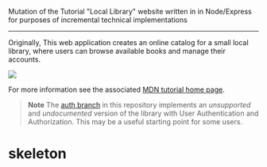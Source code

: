 Mutation of the
Tutorial "Local Library" website written in in Node/Express
for purposes of 
incremental technical implementations

----
Originally,
This web application creates an online catalog for a small local library, where users can browse available books and manage their accounts.

![](https://github.com/mdn/express-locallibrary-tutorial/blob/master/public/images/Library%20Website%20-%20Mongoose_Express.png)


For more information see the associated [MDN tutorial home page](https://developer.mozilla.org/en-US/docs/Learn/Server-side/Express_Nodejs/Tutorial_local_library_website).


> **Note** The [auth branch](/../../tree/auth) in this repository implements an *unsupported* and *undocumented* version of the library with User Authentication and Authorization. This may be a useful starting point for some users.
# skeleton
